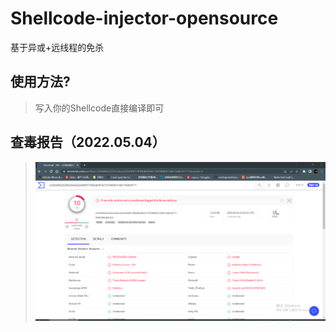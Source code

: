 # Shellcode-injector-opensource
基于异或+远线程的免杀

## 使用方法?
>写入你的Shellcode直接编译即可

## 查毒报告（2022.05.04）
> ![VT](VT.jpg)
